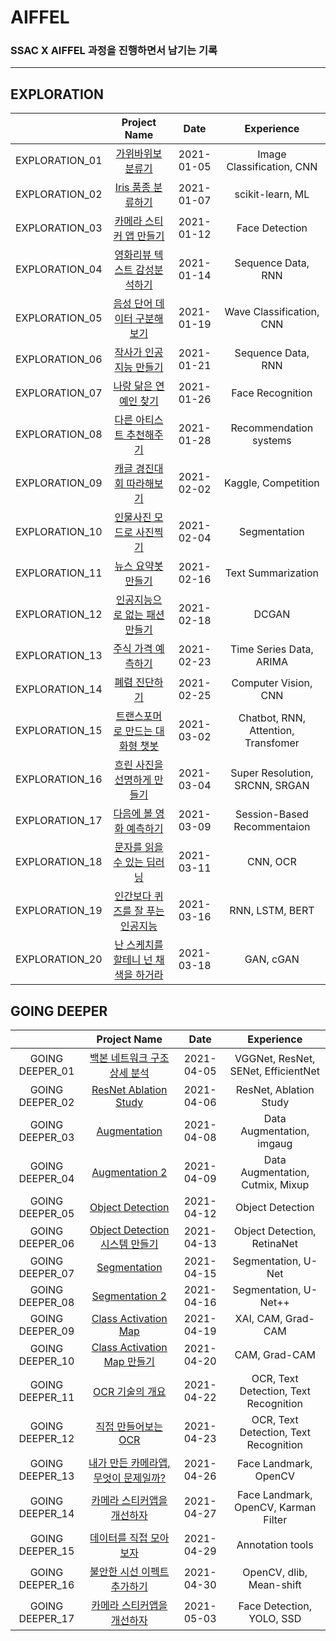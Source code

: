 # AIFFEL

### SSAC X AIFFEL 과정을 진행하면서 남기는 기록

---
## EXPLORATION

|              |               Project Name                    |  Date    |      Experience        |
|:------------:|:---------------------------------------------:|:--------:|:----------------------:|
|EXPLORATION_01|[가위바위보 분류기](./exploration_01)            |2021-01-05|Image Classification, CNN|
|EXPLORATION_02|[Iris 품종 분류하기](./exploration_02)           |2021-01-07|scikit-learn, ML        |
|EXPLORATION_03|[카메라 스티커 앱 만들기](./exploration_03)       |2021-01-12|Face Detection          |
|EXPLORATION_04|[영화리뷰 텍스트 감성분석하기](./exploration_04)  |2021-01-14|Sequence Data, RNN      |
|EXPLORATION_05|[음성 단어 데이터 구분해보기](./exploration_05)   |2021-01-19|Wave Classification, CNN|
|EXPLORATION_06|[작사가 인공지능 만들기](./exploration_06)        |2021-01-21|Sequence Data, RNN     |
|EXPLORATION_07|[나랑 닮은 연예인 찾기](./exploration_07)         |2021-01-26|Face Recognition       |
|EXPLORATION_08|[다른 아티스트 추천해주기](./exploration_08)      |2021-01-28|Recommendation systems |
|EXPLORATION_09|[캐글 경진대회 따라해보기](./exploration_09)      |2021-02-02|Kaggle, Competition    |
|EXPLORATION_10|[인물사진 모드로 사진찍기](./exploration_10)      |2021-02-04|Segmentation           |
|EXPLORATION_11|[뉴스 요약봇 만들기](./exploration_11)           |2021-02-16|Text Summarization     |
|EXPLORATION_12|[인공지능으로 없는 패션 만들기](./exploration_12) |2021-02-18|DCGAN                  |
|EXPLORATION_13|[주식 가격 예측하기](./exploration_13)           |2021-02-23|Time Series Data, ARIMA|
|EXPLORATION_14|[폐렴 진단하기](./exploration_14)                |2021-02-25|Computer Vision, CNN   |
|EXPLORATION_15|[트랜스포머로 만드는 대화형 챗봇](./exploration_15)|2021-03-02|Chatbot, RNN, Attention, Transfomer|
|EXPLORATION_16|[흐린 사진을 선명하게 만들기](./exploration_16)   |2021-03-04|Super Resolution, SRCNN, SRGAN|
|EXPLORATION_17|[다음에 볼 영화 예측하기](./exploration_17)       |2021-03-09|Session-Based Recommentaion|
|EXPLORATION_18|[문자를 읽을 수 있는 딥러닝](./exploration_18)    |2021-03-11|CNN, OCR                |
|EXPLORATION_19|[인간보다 퀴즈를 잘 푸는 인공지능](./exploration_19) |2021-03-16|RNN, LSTM, BERT      |
|EXPLORATION_20|[난 스케치를 할테니 넌 채색을 하거라](./exploration_20)|2021-03-18|GAN, cGAN           |

## GOING DEEPER

|               |               Project Name                       |  Date    |              Experience           |
|:-------------:|:------------------------------------------------:|:--------:|:---------------------------------:|
|GOING DEEPER_01|[백본 네트워크 구조 상세 분석](./going_deeper_01)   |2021-04-05|VGGNet, ResNet, SENet, EfficientNet|
|GOING DEEPER_02|[ResNet Ablation Study](./going_deeper_02)        |2021-04-06|ResNet, Ablation Study             |
|GOING DEEPER_03|[Augmentation](./going_deeper_03)                 |2021-04-08|Data Augmentation, imgaug          |
|GOING DEEPER_04|[Augmentation 2](./going_deeper_04)               |2021-04-09|Data Augmentation, Cutmix, Mixup   |
|GOING DEEPER_05|[Object Detection](./going_deeper_05)             |2021-04-12|Object Detection                   |
|GOING DEEPER_06|[Object Detection 시스템 만들기](./going_deeper_06)|2021-04-13|Object Detection, RetinaNet        |
|GOING DEEPER_07|[Segmentation](./going_deeper_07)                 |2021-04-15|Segmentation, U-Net                |
|GOING DEEPER_08|[Segmentation 2](./going_deeper_08)               |2021-04-16|Segmentation, U-Net++              |
|GOING DEEPER_09|[Class Activation Map](./going_deeper_09)         |2021-04-19|XAI, CAM, Grad-CAM                 |
|GOING DEEPER_10|[Class Activation Map 만들기](./going_deeper_10)  |2021-04-20|CAM, Grad-CAM                       |
|GOING DEEPER_11|[OCR 기술의 개요](./going_deeper_11)               |2021-04-22|OCR, Text Detection, Text Recognition|
|GOING DEEPER_12|[직접 만들어보는 OCR](./going_deeper_12)           |2021-04-23|OCR, Text Detection, Text Recognition|
|GOING DEEPER_13|[내가 만든 카메라앱, 무엇이 문제일까?](./going_deeper_13)|2021-04-26|Face Landmark, OpenCV           |
|GOING DEEPER_14|[카메라 스티커앱을 개선하자](./going_deeper_14)    |2021-04-27|Face Landmark, OpenCV, Karman Filter |
|GOING DEEPER_15|[데이터를 직접 모아보자](./going_deeper_15)        |2021-04-29|Annotation tools                     |
|GOING DEEPER_16|[불안한 시선 이펙트 추가하기](./going_deeper_16)   |2021-04-30|OpenCV, dlib, Mean-shift             |
|GOING DEEPER_17|[카메라 스티커앱을 개선하자](./going_deeper_17)    |2021-05-03|Face Detection, YOLO, SSD            |


